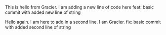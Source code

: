 This is hello from Gracier. I am adding a new line of code here
feat: basic commit with added new line of string

Hello again. I am here to add in a second line. I am Gracier.
fix: basic commit with added second line of string
